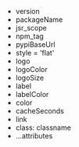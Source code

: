 - version
- packageName
- jsr_scope
- npm_tag
- pypiBaseUrl
- style = 'flat'
- logo
- logoColor
- logoSize
- label
- labelColor
- color
- cacheSeconds
- link
- class: classname
- ...attributes